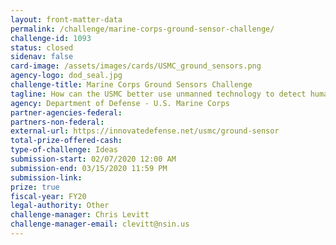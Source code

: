 ```yaml
---
layout: front-matter-data
permalink: /challenge/marine-corps-ground-sensor-challenge/
challenge-id: 1093
status: closed
sidenav: false
card-image: /assets/images/cards/USMC_ground_sensors.png
agency-logo: dod_seal.jpg
challenge-title: Marine Corps Ground Sensors Challenge
tagline: How can the USMC better use unmanned technology to detect human movement and network signatures in an austere environment?
agency: Department of Defense - U.S. Marine Corps
partner-agencies-federal:
partners-non-federal:
external-url: https://innovatedefense.net/usmc/ground-sensor
total-prize-offered-cash:
type-of-challenge: Ideas
submission-start: 02/07/2020 12:00 AM
submission-end: 03/15/2020 11:59 PM
submission-link:
prize: true
fiscal-year: FY20
legal-authority: Other
challenge-manager: Chris Levitt
challenge-manager-email: clevitt@nsin.us
---
```

